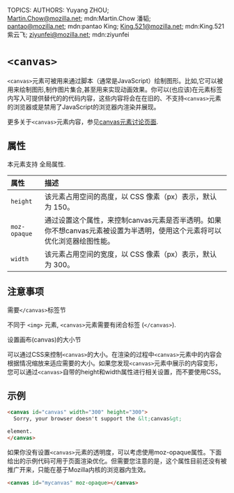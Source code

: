 TOPICS: <canvas>
AUTHORS: Yuyang ZHOU; Martin.Chow@mozilla.net; mdn:Martin.Chow
         潘韬; pantao@mozilla.net; mdn:pantao
         King; King.521@mozilla.net; mdn:King.521
         紫云飞; ziyunfei@mozilla.net; mdn:ziyunfei

# `<canvas>`

`<canvas>`元素可被用来通过脚本（通常是JavaScript）绘制图形。比如,它可以被用来绘制图形,制作图片集合,甚至用来实现动画效果。你可以(也应该)在元素标签内写入可提供替代的的代码内容，这些内容将会在在旧的、不支持`<canvas>`元素的浏览器或是禁用了JavaScript的浏览器内渲染并展现。

更多关于`<canvas>`元素内容，参见[canvas元素讨论页面](https://wiki.developer.mozilla.org/en-US/docs/Web/API/Canvas_API).

## 属性

本元素支持 全局属性.

| 属性 | 描述 |
| :-- | :-- |
| `height` | 该元素占用空间的高度，以 CSS 像素（px）表示，默认为 150。 |
| `moz-opaque` | 通过设置这个属性，来控制canvas元素是否半透明。如果你不想canvas元素被设置为半透明，使用这个元素将可以优化浏览器绘图性能。 |
| `width` | 该元素占用空间的宽度，以 CSS 像素（px）表示，默认为 300。 |

## 注意事项

需要`</canvas>`标签节

不同于 `<img>` 元素,  `<canvas>`元素需要有闭合标签 (`</canvas>`).

设置画布(canvas)的大小节

可以通过CSS来控制`<canvas>`的大小。在渲染的过程中`<canvas>`元素中的内容会根据情况缩放来适应需要的大小。如果您发现`<canvas>`元素中展示的内容变形，您可以通过`<canvas>`自带的height和width属性进行相关设置，而不要使用CSS。

## 示例

```html
<canvas id="canvas" width="300" height="300">
  Sorry, your browser doesn't support the &lt;canvas&gt;

element.
</canvas>
```

如果你没有设置`<canvas>`元素的透明度，可以考虑使用moz-opaque属性。下面给出的示例代码可用于页面渲染优化。但需要您注意的是，这个属性目前还没有被推广开来，只能在基于Mozilla内核的浏览器内生效。

```html
<canvas id="mycanvas" moz-opaque></canvas>
```
